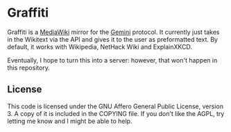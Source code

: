 # Graffiti
Graffiti is a [MediaWiki](https://mediawiki.org) mirror for the
[Gemini](https://gemini.circumlunar.space) protocol. It currently just takes in
the Wikitext via the API and gives it to the user as preformatted text. By
default, it works with Wikipedia, NetHack Wiki and ExplainXKCD.

Eventually, I hope to turn this into a server: however, that won't happen in
this repository.

## License
This code is licensed under the GNU Affero General Public License, version 3.
A copy of it is included in the COPYING file. If you don't like the AGPL, try
letting me know and I might be able to help.
